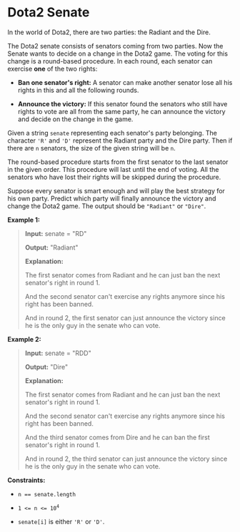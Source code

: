 # Dota2 Senate

In the world of Dota2, there are two parties: the Radiant and the Dire.

The Dota2 senate consists of senators coming from two parties. Now the Senate wants to decide on a change in the Dota2 game. The voting for this change is a round-based procedure. In each round, each senator can exercise **one** of the two rights:

- **Ban one senator's right:** A senator can make another senator lose all his rights in this and all the following rounds.

- **Announce the victory:** If this senator found the senators who still have rights to vote are all from the same party, he can announce the victory and decide on the change in the game.

Given a string <code>senate</code> representing each senator's party belonging. The character <code>'R'</code> and <code>'D'</code> represent the Radiant party and the Dire party. Then if there are <code>n</code> senators, the size of the given string will be <code>n</code>.

The round-based procedure starts from the first senator to the last senator in the given order. This procedure will last until the end of voting. All the senators who have lost their rights will be skipped during the procedure.

Suppose every senator is smart enough and will play the best strategy for his own party. Predict which party will finally announce the victory and change the Dota2 game. The output should be <code>"Radiant"</code> or <code>"Dire"</code>.


**Example 1:**
>
> **Input:** senate = "RD"
>
> **Output:** "Radiant"
>
> **Explanation:**
>
> The first senator comes from Radiant and he can just ban the next senator's right in round 1.
>
> And the second senator can't exercise any rights anymore since his right has been banned.
>
> And in round 2, the first senator can just announce the victory since he is the only guy in the senate who can vote.

**Example 2:**
>
> **Input:** senate = "RDD"
>
> **Output:** "Dire"
>
> **Explanation:**
>
> The first senator comes from Radiant and he can just ban the next senator's right in round 1.
>
> And the second senator can't exercise any rights anymore since his right has been banned.
>
> And the third senator comes from Dire and he can ban the first senator's right in round 1.
>
> And in round 2, the third senator can just announce the victory since he is the only guy in the senate who can vote.


**Constraints:**

- <code>n == senate.length</code>

- <code>1 &lt;= n &lt;= 10<sup>4</sup></code>

- <code>senate[i]</code> is either <code>'R'</code> or <code>'D'</code>.
